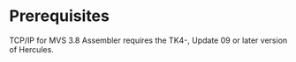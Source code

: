 Prerequisites
=============

TCP/IP for MVS 3.8 Assembler requires the TK4-, Update 09 or later
version of Hercules.

